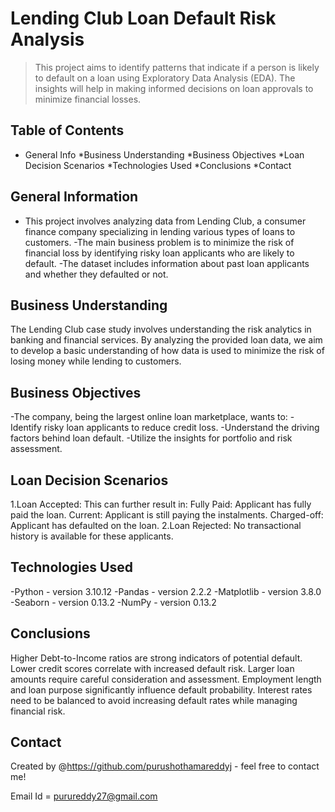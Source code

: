 # Lending Club Loan Default Risk Analysis
> This project aims to identify patterns that indicate if a person is likely to default on a loan using Exploratory Data Analysis (EDA). The insights will help in making informed decisions on loan approvals to minimize financial losses.


## Table of Contents
* General Info
*Business Understanding
*Business Objectives
*Loan Decision Scenarios
*Technologies Used
*Conclusions
*Contact

## General Information
- This project involves analyzing data from Lending Club, a consumer finance company specializing in lending various types of loans to customers.
-The main business problem is to minimize the risk of financial loss by identifying risky loan applicants who are likely to default.
-The dataset includes information about past loan applicants and whether they defaulted or not.

## Business Understanding
The Lending Club case study involves understanding the risk analytics in banking and 
financial services. By analyzing the provided loan data, we aim to develop 
a basic understanding of how data is used to minimize the risk of losing money while lending to customers.

## Business Objectives
-The company, being the largest online loan marketplace, wants to:
-Identify risky loan applicants to reduce credit loss.
-Understand the driving factors behind loan default.
-Utilize the insights for portfolio and risk assessment.

## Loan Decision Scenarios
1.Loan Accepted: This can further result in:
	Fully Paid: Applicant has fully paid the loan.
	Current: Applicant is still paying the instalments.
	Charged-off: Applicant has defaulted on the loan.
2.Loan Rejected: No transactional history is available for these applicants.

## Technologies Used
-Python - version 3.10.12
-Pandas - version 2.2.2
-Matplotlib - version 3.8.0
-Seaborn - version 0.13.2
-NumPy - version 0.13.2

## Conclusions
Higher Debt-to-Income ratios are strong indicators of potential default.
Lower credit scores correlate with increased default risk.
Larger loan amounts require careful consideration and assessment.
Employment length and loan purpose significantly influence default probability.
Interest rates need to be balanced to avoid increasing default rates while managing financial risk.

## Contact
Created by @https://github.com/purushothamareddyj - feel free to contact me!

Email Id = purureddy27@gmail.com
